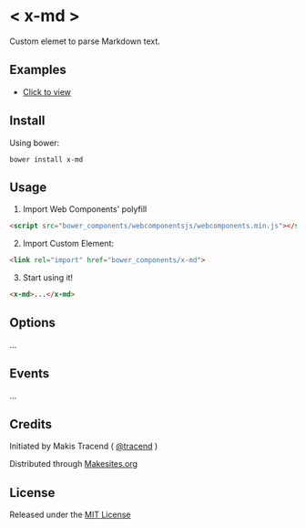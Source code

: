 # &lt; x-md &gt;

Custom elemet to parse Markdown text.


## Examples

* [Click to view](./examples/index.html)


## Install

Using bower:
```
bower install x-md
```


## Usage

1. Import Web Components' polyfill

```html
<script src="bower_components/webcomponentsjs/webcomponents.min.js"></script>
```

2. Import Custom Element:
```html
<link rel="import" href="bower_components/x-md">
```

3. Start using it!

```html
<x-md>...</x-md>
```


## Options

...


## Events

...

## Credits

Initiated by Makis Tracend ( [@tracend](http://github.com/tracend) )

Distributed through [Makesites.org](http://makesites.org/)


## License

Released under the [MIT License](http://makesites.org/licenses/MIT)
